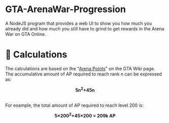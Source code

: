 # GTA-ArenaWar-Progression
A NodeJS program that provides a web UI to show you how much you already did and how much you still have to grind to get rewards in the Arena War on GTA Online.

# :1234: Calculations
The calculations are based on the "[Arena Points](https://gta.fandom.com/wiki/Arena_Points#Rewards)" on the GTA Wiki page. <br/>
The accumulative amount of AP required to reach rank n can be expressed as:

<div align="center"><strong>5n<sup>2</sup>+45n</strong></div> <br/>
  
 For example, the total amount of AP required to reach level 200 is:
<div align="center"><strong>5×200<sup>2</sup>+45×200 = 209k AP</strong></div> <br/>
